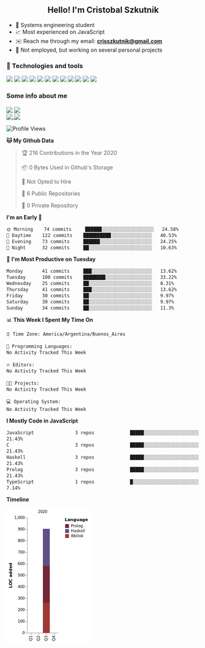 <h2 align="center">Hello! I'm Cristobal Szkutnik</h2>

- 📖  Systems engineering student
- 📈  Most experienced on JavaScript
- ✉️  Reach me through my email: **crisszkutnik@gmail.com**
- 🏢  Not employed, but working on several personal projects

### 🔧 Technologies and tools
<div>
  <img src="https://img.shields.io/badge/node.js%20-%2343853D.svg?&style=for-the-badge&logo=node.js&logoColor=white"/>
  <img src="https://img.shields.io/badge/javascript%20-%23323330.svg?&style=for-the-badge&logo=javascript&logoColor=%23F7DF1E"/>
  <img src="https://img.shields.io/badge/typescript%20-%23007ACC.svg?&style=for-the-badge&logo=typescript&logoColor=white"/>
  <img src="https://img.shields.io/badge/html5%20-%23E34F26.svg?&style=for-the-badge&logo=html5&logoColor=white"/>
  <img src="https://img.shields.io/badge/css3%20-%231572B6.svg?&style=for-the-badge&logo=css3&logoColor=white"/>
  <img src="https://img.shields.io/badge/c%20-%2300599C.svg?&style=for-the-badge&logo=c&logoColor=white"/>
  <img src="https://img.shields.io/badge/react%20-%2320232a.svg?&style=for-the-badge&logo=react&logoColor=%2361DAFB"/>
  <img src="https://img.shields.io/badge/express.js%20-%23404d59.svg?&style=for-the-badge"/>
  <img src="https://img.shields.io/badge/bootstrap%20-%23563D7C.svg?&style=for-the-badge&logo=bootstrap&logoColor=white"/>
  <img src="https://img.shields.io/badge/git%20-%23F05033.svg?&style=for-the-badge&logo=git&logoColor=white"/>
  <img src="https://img.shields.io/badge/heroku%20-%23430098.svg?&style=for-the-badge&logo=heroku&logoColor=white"/>
  <img src ="https://img.shields.io/badge/MongoDB-%234ea94b.svg?&style=for-the-badge&logo=mongodb&logoColor=white"/>
 </div>

### Some info about me

<div>
  <img align="center" src="https://github-readme-stats.vercel.app/api?username=crisszkutnik&show_icons=true&count_private=true&theme=dracula">
  <img align="center" src="https://github-readme-stats.vercel.app/api/top-langs/?username=crisszkutnik&layout=compact&theme=dracula">
</div>

<a href="https://github.com/crisszkutnik/fewestmoves-client">
  <img align="center" src="https://github-readme-stats.vercel.app/api/pin/?username=crisszkutnik&repo=fewestmoves-client&theme=dracula" />
</a>
<a href="https://github.com/crisszkutnik/emu8086">
  <img align="center" src="https://github-readme-stats.vercel.app/api/pin/?username=crisszkutnik&repo=emu8086&theme=dracula" />
</a>

<!--START_SECTION:waka-->
![Profile Views](http://img.shields.io/badge/Profile%20Views-0-blue)

**🐱 My Github Data** 

> 🏆 216 Contributions in the Year 2020
 > 
> 📦 0 Bytes Used in Github's Storage 
 > 
> 🚫 Not Opted to Hire
 > 
> 📜 6 Public Repositories
 > 
> 🔑 0 Private Repository 
 > 
**I'm an Early 🐤** 

```text
🌞 Morning    74 commits     ██████░░░░░░░░░░░░░░░░░░░   24.58% 
🌆 Daytime    122 commits    ██████████░░░░░░░░░░░░░░░   40.53% 
🌃 Evening    73 commits     ██████░░░░░░░░░░░░░░░░░░░   24.25% 
🌙 Night      32 commits     ██░░░░░░░░░░░░░░░░░░░░░░░   10.63%

```
📅 **I'm Most Productive on Tuesday** 

```text
Monday       41 commits     ███░░░░░░░░░░░░░░░░░░░░░░   13.62% 
Tuesday      100 commits    ████████░░░░░░░░░░░░░░░░░   33.22% 
Wednesday    25 commits     ██░░░░░░░░░░░░░░░░░░░░░░░   8.31% 
Thursday     41 commits     ███░░░░░░░░░░░░░░░░░░░░░░   13.62% 
Friday       30 commits     ██░░░░░░░░░░░░░░░░░░░░░░░   9.97% 
Saturday     30 commits     ██░░░░░░░░░░░░░░░░░░░░░░░   9.97% 
Sunday       34 commits     ██░░░░░░░░░░░░░░░░░░░░░░░   11.3%

```


📊 **This Week I Spent My Time On** 

```text
⌚︎ Time Zone: America/Argentina/Buenos_Aires

💬 Programming Languages: 
No Activity Tracked This Week

🔥 Editors: 
No Activity Tracked This Week

🐱‍💻 Projects: 
No Activity Tracked This Week

💻 Operating System: 
No Activity Tracked This Week

```

**I Mostly Code in JavaScript** 

```text
JavaScript               3 repos             █████░░░░░░░░░░░░░░░░░░░░   21.43% 
C                        3 repos             █████░░░░░░░░░░░░░░░░░░░░   21.43% 
Haskell                  3 repos             █████░░░░░░░░░░░░░░░░░░░░   21.43% 
Prolog                   3 repos             █████░░░░░░░░░░░░░░░░░░░░   21.43% 
TypeScript               1 repos             █░░░░░░░░░░░░░░░░░░░░░░░░   7.14%

```


**Timeline**

![Chart not found](https://github.com/crisszkutnik/crisszkutnik/blob/master/charts/bar_graph.png) 


<!--END_SECTION:waka-->
